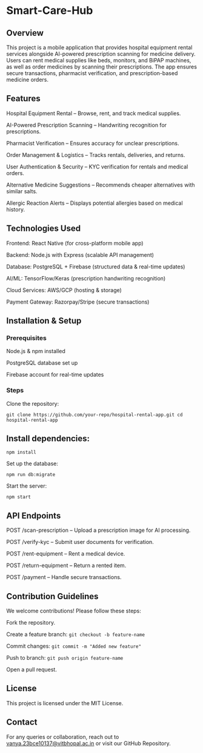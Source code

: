 # Smart-Care-Hub
## Overview

This project is a mobile application that provides hospital equipment rental services alongside AI-powered prescription scanning for medicine delivery. Users can rent medical supplies like beds, monitors, and BiPAP machines, as well as order medicines by scanning their prescriptions. The app ensures secure transactions, pharmacist verification, and prescription-based medicine orders.

## Features

Hospital Equipment Rental – Browse, rent, and track medical supplies.

AI-Powered Prescription Scanning – Handwriting recognition for prescriptions.

Pharmacist Verification – Ensures accuracy for unclear prescriptions.

Order Management & Logistics – Tracks rentals, deliveries, and returns.

User Authentication & Security – KYC verification for rentals and medical orders.

Alternative Medicine Suggestions – Recommends cheaper alternatives with similar salts.

Allergic Reaction Alerts – Displays potential allergies based on medical history.

## Technologies Used

Frontend: React Native (for cross-platform mobile app)

Backend: Node.js with Express (scalable API management)

Database: PostgreSQL + Firebase (structured data & real-time updates)

AI/ML: TensorFlow/Keras (prescription handwriting recognition)

Cloud Services: AWS/GCP (hosting & storage)

Payment Gateway: Razorpay/Stripe (secure transactions)

## Installation & Setup

### Prerequisites

Node.js & npm installed

PostgreSQL database set up

Firebase account for real-time updates

### Steps

Clone the repository:

`git clone https://github.com/your-repo/hospital-rental-app.git
cd hospital-rental-app`

## Install dependencies:

`npm install`

Set up the database:

`npm run db:migrate`

Start the server:

`npm start`

## API Endpoints

POST /scan-prescription – Upload a prescription image for AI processing.

POST /verify-kyc – Submit user documents for verification.

POST /rent-equipment – Rent a medical device.

POST /return-equipment – Return a rented item.

POST /payment – Handle secure transactions.

## Contribution Guidelines

We welcome contributions! Please follow these steps:

Fork the repository.

Create a feature branch: `git checkout -b feature-name`

Commit changes:  `git commit -m "Added new feature"`

Push to branch: `git push origin feature-name`

Open a pull request.

## License

This project is licensed under the MIT License.

## Contact

For any queries or collaboration, reach out to vanya.23bce10137@vitbhopal.ac.in or visit our GitHub Repository.
